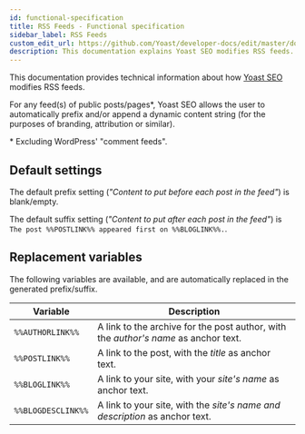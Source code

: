 ```yaml
---
id: functional-specification
title: RSS Feeds - Functional specification
sidebar_label: RSS Feeds
custom_edit_url: https://github.com/Yoast/developer-docs/edit/master/docs/features/rss-feeds/functional-specification.md
description: This documentation explains Yoast SEO modifies RSS feeds.
---
```

This documentation provides technical information about how [Yoast SEO](https://yoast.com/wordpress/plugins/seo/) modifies RSS feeds.

For any feed(s) of public posts/pages*, Yoast SEO allows the user to automatically prefix and/or append a dynamic content string (for the purposes of branding, attribution or similar).

\* Excluding WordPress' "comment feeds".

## Default settings
The default prefix setting (_"Content to put before each post in the feed"_) is blank/empty.

The default suffix setting (_"Content to put after each post in the feed"_) is `The post %%POSTLINK%% appeared first on %%BLOGLINK%%.`.

## Replacement variables

The following variables are available, and are automatically replaced in the generated prefix/suffix.

| Variable | Description |
|--|----|
| `%%AUTHORLINK%%` | A link to the archive for the post author, with the _author's name_ as anchor text. |
| `%%POSTLINK%%` | A link to the post, with the _title_ as anchor text. |
| `%%BLOGLINK%%` | A link to your site, with your _site's name_ as anchor text. |
| `%%BLOGDESCLINK%%` | A link to your site, with the _site's name and description_ as anchor text. |
